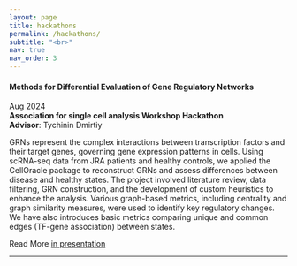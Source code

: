 ```yaml
---
layout: page
title: hackathons
permalink: /hackathons/
subtitle: "<br>"
nav: true
nav_order: 3
---
```


#### **Methods for Differential Evaluation of Gene Regulatory Networks**

Aug 2024  
**Association for single cell analysis Workshop Hackathon**  
**Advisor**: Tychinin Dmirtiy  

GRNs represent the complex interactions between transcription factors and their target genes, governing gene expression patterns in cells. Using scRNA-seq data from JRA patients and healthy controls, we applied the CellOracle package to reconstruct GRNs and assess differences between disease and healthy states. The project involved literature review, data filtering, GRN construction, and the development of custom heuristics to enhance the analysis. Various graph-based metrics, including centrality and graph similarity measures, were used to identify key regulatory changes. We have also introduces basic metrics comparing unique and common edges (TF-gene association) between states. 

Read More [in presentation](https://SuleimanovShakir.github.io/assets/pdf/graphX.pdf)

---

